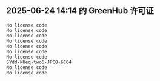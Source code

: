 ## 2025-06-24 14:14 的 GreenHub 许可证
```
No license code
No license code
No license code
No license code
No license code
No license code
No license code
SYdd-kUeq-two6-JPC8-6C64
No license code
No license code
```
